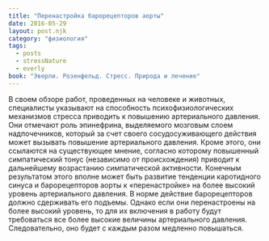 ```yaml
---
title: "Перенастройка барорецепторов аорты"
date: 2016-05-29
layout: post.njk
category: "физиология"
tags:
  - posts
  - stressNature
  - everly
book: "Эверли. Розенфельд. Стресс. Природа и лечение"
---
```


В своем обзоре работ, проведенных на человеке и животных, специалисты указывают на способность психофизиологических механизмов стресса приводить к повышению артериального давления. Они отмечают роль эпинефрина, выделяемого мозговым слоем надпочечников, который за счет своего сосудосуживающего действия может вызывать повышение артериального давления. Кроме этого, они ссылаются на существующее мнение, согласно которому повышенный симпатический тонус (независимо от происхождения) приводит к дальнейшему возрастанию симпатической активности. Конечным результатом этого вполне может быть развитие тенденции каротидного синуса и барорецепторов аорты к «перенастройке» на более высокий уровень артериального давления. В норме действие барорецепторов должно сдерживать его подъемы. Однако если они перенастроены на более высокий уровень, то для их включения в работу будут требоваться все более высокие величины артериального давления. Следовательно, оно будет с каждым разом медленно повышаться.
